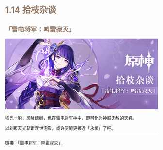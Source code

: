 # **<font style="color:#967c68;">1.14 拾枝杂谈</font>**
## **<font style="color:#967c68;">「雷电将军：鸣雷寂灭」</font>**

![](/public/images/1.1图片_34.png)

稻光一瞬，须臾缥缈，但在雷电将军手中，即可化为神威无赦的天罚。

以刹那天光斩断浮世泡影，或许便能更接近「永恒」了吧。

---

<font>链接：</font>[「雷电将军：鸣雷寂灭」](https://www.miyoushe.com/ys/article/9099337)

